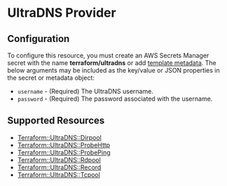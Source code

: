 # UltraDNS Provider

## Configuration

To configure this resource, you must create an AWS Secrets Manager secret with the name **terraform/ultradns** or add [template metadata](https://github.com/iann0036/tf-cfn-provider/blob/master/examples/metadata.yaml). The below arguments may be included as the key/value or JSON properties in the secret or metadata object:

* `username` - (Required) The UltraDNS username.
* `password` - (Required) The password associated with the username.


## Supported Resources

* [Terraform::UltraDNS::Dirpool](Dirpool.md)
* [Terraform::UltraDNS::ProbeHttp](ProbeHttp.md)
* [Terraform::UltraDNS::ProbePing](ProbePing.md)
* [Terraform::UltraDNS::Rdpool](Rdpool.md)
* [Terraform::UltraDNS::Record](Record.md)
* [Terraform::UltraDNS::Tcpool](Tcpool.md)